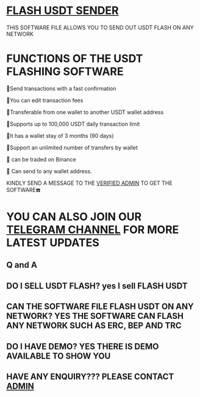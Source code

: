 # [FLASH USDT SENDER](https://t.me/coathox)
THIS SOFTWARE FILE ALLOWS YOU TO SEND OUT USDT FLASH ON ANY NETWORK


# FUNCTIONS OF THE USDT FLASHING SOFTWARE

📌Send transactions with a fast confirmation

📌You can edit transaction fees

📌Transferable from one wallet to another USDT wallet address

📌Supports up to 100,000 USDT daily transaction limit

📌It has a wallet stay of 3 months (90 days)

📌Support an unlimited number of transfers by wallet

📌 can be traded on Binance

📌 Can send to any wallet address.


KINDLY SEND A MESSAGE TO THE [VERIFIED ADMIN](https://t.me/coathox) TO GET THE SOFTWARE☎️


# YOU CAN ALSO JOIN OUR [TELEGRAM CHANNEL](https://t.me/bitcoin_flashing) FOR MORE LATEST UPDATES



## Q and A

## DO I SELL USDT FLASH? yes I sell FLASH USDT

## CAN THE SOFTWARE FILE FLASH USDT ON ANY NETWORK? YES THE SOFTWARE CAN FLASH ANY NETWORK SUCH AS ERC, BEP AND TRC

## DO I HAVE DEMO? YES THERE IS DEMO AVAILABLE TO SHOW YOU

## HAVE ANY ENQUIRY??? PLEASE CONTACT [ADMIN](https://t.me/coathox)
